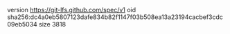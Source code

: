 version https://git-lfs.github.com/spec/v1
oid sha256:dc4a0eb5807123dafe834b82f1147f03b508ea13a23194cacbef3cdc09eb5034
size 3818
